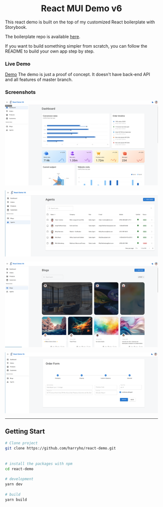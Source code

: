<h1 align="center">
  React MUI Demo v6
</h1>

This react demo is built on the top of my customized React boilerplate with Storybook. 

The boilerplate repo is available [here](https://github.com/harryho/storybook-react-vite-ts-template). 

If you want to build something simpler from scratch, you can follow the README to build your own app step by step.



### Live Demo

[Demo](https://react-demo-v6.harryho.org/) The demo is just a proof of concept. It doesn't have back-end API and all features of master branch.

### Screenshots

![Screenshot1](screenshots/react-demo-v6-screen1.png)

![Screenshot2](screenshots/react-demo-v6-screen2.png)

![Screenshot3](screenshots/react-demo-v6-screen3.png)

![Screenshot4](screenshots/react-demo-v6-screen4.png)

<!-- ![Screenshot4](screenshots/screenshot-4.jpg) -->

----


## Getting Start



```bash
# Clone project
git clone https://github.com/harryho/react-demo.git


# install the packages with npm
cd react-demo

# development
yarn dev

# build
yarn build



```
